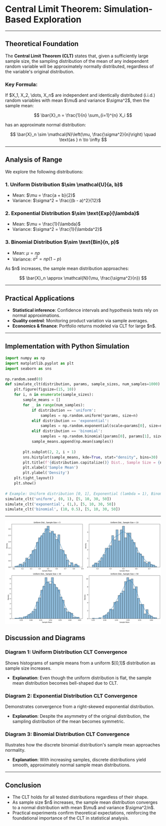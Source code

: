 # Central Limit Theorem: Simulation-Based Exploration

---

## Theoretical Foundation

The **Central Limit Theorem (CLT)** states that, given a sufficiently large sample size, the sampling distribution of the mean of any independent random variable will be approximately normally distributed, regardless of the variable's original distribution.

### Key Formula:

If \$X\_1, X\_2, \dots, X\_n\$ are independent and identically distributed (i.i.d.) random variables with mean \$\mu\$ and variance \$\sigma^2\$, then the sample mean:

$$
\bar{X}_n = \frac{1}{n} \sum_{i=1}^{n} X_i
$$

has an approximate normal distribution:

$$
\bar{X}_n \sim \mathcal{N}\left(\mu, \frac{\sigma^2}{n}\right) \quad \text{as } n \to \infty
$$

---

## Analysis of Range

We explore the following distributions:

### 1. Uniform Distribution \$\sim \mathcal{U}(a, b)\$

* Mean: $\mu = \frac{a + b}{2}$
* Variance: $\sigma^2 = \frac{(b - a)^2}{12}$

### 2. Exponential Distribution \$\sim \text{Exp}(\lambda)\$

* Mean: $\mu = \frac{1}{\lambda}$
* Variance: $\sigma^2 = \frac{1}{\lambda^2}$

### 3. Binomial Distribution \$\sim \text{Bin}(n, p)\$

* Mean: $\mu = np$
* Variance: $\sigma^2 = np(1 - p)$

As \$n\$ increases, the sample mean distribution approaches:

$$
\bar{X}_n \approx \mathcal{N}(\mu, \frac{\sigma^2}{n})
$$

---

## Practical Applications

* **Statistical inference**: Confidence intervals and hypothesis tests rely on normal approximations.
* **Quality control**: Monitoring product variation via sample averages.
* **Economics & finance**: Portfolio returns modeled via CLT for large \$n\$.

---

## Implementation with Python Simulation

```python
import numpy as np
import matplotlib.pyplot as plt
import seaborn as sns

np.random.seed(0)
def simulate_clt(distribution, params, sample_sizes, num_samples=1000):
    plt.figure(figsize=(15, 10))
    for i, n in enumerate(sample_sizes):
        sample_means = []
        for _ in range(num_samples):
            if distribution == 'uniform':
                samples = np.random.uniform(*params, size=n)
            elif distribution == 'exponential':
                samples = np.random.exponential(scale=params[0], size=n)
            elif distribution == 'binomial':
                samples = np.random.binomial(params[0], params[1], size=n)
            sample_means.append(np.mean(samples))

        plt.subplot(2, 2, i + 1)
        sns.histplot(sample_means, kde=True, stat="density", bins=30)
        plt.title(f'{distribution.capitalize()} Dist., Sample Size = {n}')
        plt.xlabel('Sample Mean')
        plt.ylabel('Density')
    plt.tight_layout()
    plt.show()

# Example: Uniform distribution [0, 1], Exponential (lambda = 1), Binomial(n=10, p=0.5)
simulate_clt('uniform', (0, 1), [5, 10, 30, 50])
simulate_clt('exponential', (1,), [5, 10, 30, 50])
simulate_clt('binomial', (10, 0.5), [5, 10, 30, 50])
```

---
![alt text](image-7.png)

## Discussion and Diagrams

### Diagram 1: Uniform Distribution CLT Convergence

Shows histograms of sample means from a uniform $\[0,1]\$ distribution as sample size increases.

* **Explanation**: Even though the uniform distribution is flat, the sample mean distribution becomes bell-shaped due to CLT.

### Diagram 2: Exponential Distribution CLT Convergence

Demonstrates convergence from a right-skewed exponential distribution.

* **Explanation**: Despite the asymmetry of the original distribution, the sampling distribution of the mean becomes symmetric.

### Diagram 3: Binomial Distribution CLT Convergence

Illustrates how the discrete binomial distribution's sample mean approaches normality.

* **Explanation**: With increasing samples, discrete distributions yield smooth, approximately normal sample mean distributions.

---

## Conclusion

* The CLT holds for all tested distributions regardless of their shape.
* As sample size \$n\$ increases, the sample mean distribution converges to a normal distribution with mean \$\mu\$ and variance \$\sigma^2/n\$.
* Practical experiments confirm theoretical expectations, reinforcing the foundational importance of the CLT in statistical analysis.

